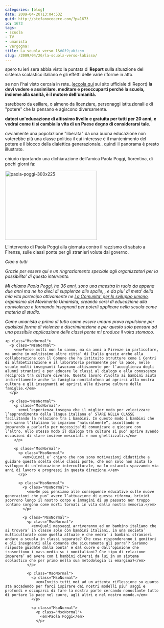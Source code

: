 ```yaml
---
categories: [blog]
date: 2009-04-20T13:04:53Z
guid: http://stefanocecere.com/?p=1673
id: 1673
tags:
- scuola
- TV
- umanista
- vergogna!
title: La scuola verso l&#039;abisso
slug: /2009/04/20/la-scuola-verso-labisso/
---
```


spero tu ieri sera abbia visto la puntata di **Report** sulla situazione del sistema scolastico italiano e gli effetti delle varie riforme in atto.

se non l'hai visto cercala in rete..([eccola qui](#mce_temp_url#) sul sito ufficiale di Report) **la devi vedere e assimilare. meditare e preoccuparti perchè la scuola, insieme alla sanità, è il motore dell'umanità.**

sarebbero da esiliare, o almeno da licenziare, personaggi istituzionali e di "potere" che la pensano e agiscono diversamente.

**dateci un'educazione di altissimo livello e gratuita per tutti per 20 anni, e vedrai come ti si cambia la vita di un Paese degno di considerarsi tale.**

ovviamente una popolazione "liberata" da una buona educazione non voterebbe più una classe politica il cui interesse è il mantenimento del potere e il blocco della dialettica generazionale.. quindi il panorama è presto illustrato.

chiudo riportando una dichiarazione dell'amica Paola Poggi, fiorentina, di pochi giorni fa:

<p class="MsoNormal">
  <img class="aligncenter size-full wp-image-1674" title="paola-poggi-300x225" src="http://stefanocecere.com/wp-content/uploads/sites/3/2009/04/paola-poggi-300x225.jpg" alt="paola-poggi-300x225" width="300" height="225" />
</p>

<p class="MsoNormal">
  L’intervento di Paola Poggi alla giornata contro il razzismo di sabato a Firenze, sulle classi ponte per gli stranieri volute dal governo.
</p>

<p class="MsoNormal">
  <em>Ciao a tutti</em>
</p>

<p class="MsoNormal">
  <p class="MsoNormal">
    <em>Grazie per essere qui e un ringraziamento speciale agli organizzatori per la possibilita’ di questo intervento.</em>
  </p>
  
  <p class="MsoNormal">
    <em>Mi chiamo Paola Poggi, ho 36 anni, sono una maestra in ruolo da appena due anni ma ne ho dieci di supplenze alle spalle, , e da piu’ di meta’ della mia vita partecipo attivamente ne </em><a href="http://xn--lacomunitfirenze-5lb.net/"><em>La Comunita’ per lo sviluppo umano</em></a><em>, organismo del Movimento Umanista, creando corsi di educazione alla nonviolenza e formando insegnanti per poterli applicare nella scuola come materia di studio.</em>
  </p>
  
  <p class="MsoNormal">
    <p class="MsoNormal">
      <em>Come umanista e prima di tutto come essere umano provo repulsione per qualsiasi forma di violenza e discriminazione e per questo solo pensare ad una possibile applicazione delle classi ponte mi produce il volta stomaco.</em>
    </p>
    
    <p class="MsoNormal">
      <p class="MsoNormal">
        <em>Forse molti non lo sanno, ma da anni a Firenze in particolare, ma anche in moltissime altre citta’ di Italia grazie anche alla collaborazione con il Comune che ha istituito strutture come i Centri di alfabetizzazione e il laboratorio permanente per la pace, nelle scuole molti insegnanti lavorano attivamente per l’accoglienza degli alunni stranieri e per educare le classi al dialogo e alla conoscenza reciproca tra culture diverse. Questo lavoro rivolto ai bambini aiuta indirettamente anche la famiglia nonitalofona ad aprirsi alla nostra cultura e gli insegnanti ad aprirsi alle diverse culture delle famiglie.</em>
      </p>
      
      <p class="MsoNormal">
        <p class="MsoNormal">
          <em>L’esperienza insegna che il miglior modo per velocizzare l’apprendimento della lingua italiana e’ STARE NELLA CLASSE facilitando la relazione tra i bambini. In questo modo i bambini che non sanno l’italiano lo imparano “naturalmente”, ascoltando e imparando a parlarlo per necessita’di comunicare e giocare con l’altro. Allo stesso modo il dialogo tra culture si puo’ aprire avendo occasioni di stare insieme mescolati e non ghettizzati.</em>
        </p>
        
        <p class="MsoNormal">
          <p class="MsoNormal">
            <em>Quindi e’ chiaro che non sono motivazioni didattiche a guidare questa scelta delle classi ponte, che non solo non aiuta lo sviluppo di un’educazione interculturale, ma lo ostacola spazzando via anni di lavoro e progressi in questa direzione.</em>
          </p>
          
          <p class="MsoNormal">
            <p class="MsoNormal">
              <em>Se poi pensiamo alle conseguenze educative sulle nuove generazioni che puo’ avere l’attuazione di questa riforma, brividi scorrono lungo il nostro corpo e immagini di un passato non troppo lontano sorgono come morti tornati in vita dalla nostra memoria.</em>
            </p>
            
            <p class="MsoNormal">
              <p class="MsoNormal">
                <em>Quali messaggi arriveranno ad un bambino italiano che si trovera’ in classe solo con bambini italiani, in una societa’ multiculturale come quella attuale e che vedra’ i bambini stranieri andare a scuola in classi separate? Che cosa risponderanno i genitori e gli insegnanti alle domande che sicuramente gli porra’? Saranno risposte guidate dalla bonta’ e dal cuore o dall’opinione che trasmettono i mass media su i nonitaliani? Che tipo di relazione imparera’ ad avere con i bambini diversi da lui in un sistema scolastico che per primo nella sua metodologia li emargina?</em>
              </p>
              
              <p class="MsoNormal">
                <p class="MsoNormal">
                  <em>Invito tutti noi ad un attenta riflessione su quanto sta accadendo per farci ispirare dai nostri modelli piu’ saggi e profondi e occuparci di fare la nostra parte cercando nonostante tutto di portare la pace nel cuore, agli altri e nel nostro mondo.</em>
                </p>
                
                <p class="MsoNormal">
                  <p class="MsoNormal">
                    <em>Paola Poggi</em>
                  </p>